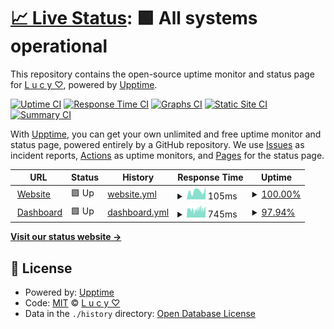 # [📈 Live Status](https://statuslucy.is-a.fun): <!--live status--> **🟩 All systems operational**

This repository contains the open-source uptime monitor and status page for [L u c y ♡](https://lucy.is-a.fun), powered by [Upptime](https://github.com/upptime/upptime).

[![Uptime CI](https://github.com/hai-lucy/uptime/workflows/Uptime%20CI/badge.svg)](https://github.com/hai-lucy/uptime/actions?query=workflow%3A%22Uptime+CI%22)
[![Response Time CI](https://github.com/hai-lucy/uptime/workflows/Response%20Time%20CI/badge.svg)](https://github.com/hai-lucy/uptime/actions?query=workflow%3A%22Response+Time+CI%22)
[![Graphs CI](https://github.com/hai-lucy/uptime/workflows/Graphs%20CI/badge.svg)](https://github.com/hai-lucy/uptime/actions?query=workflow%3A%22Graphs+CI%22)
[![Static Site CI](https://github.com/hai-lucy/uptime/workflows/Static%20Site%20CI/badge.svg)](https://github.com/hai-lucy/uptime/actions?query=workflow%3A%22Static+Site+CI%22)
[![Summary CI](https://github.com/hai-lucy/uptime/workflows/Summary%20CI/badge.svg)](https://github.com/hai-lucy/uptime/actions?query=workflow%3A%22Summary+CI%22)

With [Upptime](https://upptime.js.org), you can get your own unlimited and free uptime monitor and status page, powered entirely by a GitHub repository. We use [Issues](https://github.com/hai-lucy/uptime/issues) as incident reports, [Actions](https://github.com/hai-lucy/uptime/actions) as uptime monitors, and [Pages](https://statuslucy.is-a.fun) for the status page.

<!--start: status pages-->
<!-- This summary is generated by Upptime (https://github.com/upptime/upptime) -->
<!-- Do not edit this manually, your changes will be overwritten -->
<!-- prettier-ignore -->
| URL | Status | History | Response Time | Uptime |
| --- | ------ | ------- | ------------- | ------ |
| <img alt="" src="https://icons.duckduckgo.com/ip3/lucy.is-a.fun.ico" height="13"> [Website](https://lucy.is-a.fun/) | 🟩 Up | [website.yml](https://github.com/Hai-Lucy/uptime/commits/HEAD/history/website.yml) | <details><summary><img alt="Response time graph" src="./graphs/website/response-time-week.png" height="20"> 105ms</summary><br><a href="https://statuslucy.is-a.fun/history/website"><img alt="Response time 285" src="https://img.shields.io/endpoint?url=https%3A%2F%2Fraw.githubusercontent.com%2FHai-Lucy%2Fuptime%2FHEAD%2Fapi%2Fwebsite%2Fresponse-time.json"></a><br><a href="https://statuslucy.is-a.fun/history/website"><img alt="24-hour response time 153" src="https://img.shields.io/endpoint?url=https%3A%2F%2Fraw.githubusercontent.com%2FHai-Lucy%2Fuptime%2FHEAD%2Fapi%2Fwebsite%2Fresponse-time-day.json"></a><br><a href="https://statuslucy.is-a.fun/history/website"><img alt="7-day response time 105" src="https://img.shields.io/endpoint?url=https%3A%2F%2Fraw.githubusercontent.com%2FHai-Lucy%2Fuptime%2FHEAD%2Fapi%2Fwebsite%2Fresponse-time-week.json"></a><br><a href="https://statuslucy.is-a.fun/history/website"><img alt="30-day response time 190" src="https://img.shields.io/endpoint?url=https%3A%2F%2Fraw.githubusercontent.com%2FHai-Lucy%2Fuptime%2FHEAD%2Fapi%2Fwebsite%2Fresponse-time-month.json"></a><br><a href="https://statuslucy.is-a.fun/history/website"><img alt="1-year response time 285" src="https://img.shields.io/endpoint?url=https%3A%2F%2Fraw.githubusercontent.com%2FHai-Lucy%2Fuptime%2FHEAD%2Fapi%2Fwebsite%2Fresponse-time-year.json"></a></details> | <details><summary><a href="https://statuslucy.is-a.fun/history/website">100.00%</a></summary><a href="https://statuslucy.is-a.fun/history/website"><img alt="All-time uptime 99.99%" src="https://img.shields.io/endpoint?url=https%3A%2F%2Fraw.githubusercontent.com%2FHai-Lucy%2Fuptime%2FHEAD%2Fapi%2Fwebsite%2Fuptime.json"></a><br><a href="https://statuslucy.is-a.fun/history/website"><img alt="24-hour uptime 100.00%" src="https://img.shields.io/endpoint?url=https%3A%2F%2Fraw.githubusercontent.com%2FHai-Lucy%2Fuptime%2FHEAD%2Fapi%2Fwebsite%2Fuptime-day.json"></a><br><a href="https://statuslucy.is-a.fun/history/website"><img alt="7-day uptime 100.00%" src="https://img.shields.io/endpoint?url=https%3A%2F%2Fraw.githubusercontent.com%2FHai-Lucy%2Fuptime%2FHEAD%2Fapi%2Fwebsite%2Fuptime-week.json"></a><br><a href="https://statuslucy.is-a.fun/history/website"><img alt="30-day uptime 100.00%" src="https://img.shields.io/endpoint?url=https%3A%2F%2Fraw.githubusercontent.com%2FHai-Lucy%2Fuptime%2FHEAD%2Fapi%2Fwebsite%2Fuptime-month.json"></a><br><a href="https://statuslucy.is-a.fun/history/website"><img alt="1-year uptime 99.99%" src="https://img.shields.io/endpoint?url=https%3A%2F%2Fraw.githubusercontent.com%2FHai-Lucy%2Fuptime%2FHEAD%2Fapi%2Fwebsite%2Fuptime-year.json"></a></details>
| <img alt="" src="https://icons.duckduckgo.com/ip3/dash-lucy.is-a.fun.ico" height="13"> [Dashboard](https://dash-lucy.is-a.fun/) | 🟩 Up | [dashboard.yml](https://github.com/Hai-Lucy/uptime/commits/HEAD/history/dashboard.yml) | <details><summary><img alt="Response time graph" src="./graphs/dashboard/response-time-week.png" height="20"> 745ms</summary><br><a href="https://statuslucy.is-a.fun/history/dashboard"><img alt="Response time 710" src="https://img.shields.io/endpoint?url=https%3A%2F%2Fraw.githubusercontent.com%2FHai-Lucy%2Fuptime%2FHEAD%2Fapi%2Fdashboard%2Fresponse-time.json"></a><br><a href="https://statuslucy.is-a.fun/history/dashboard"><img alt="24-hour response time 740" src="https://img.shields.io/endpoint?url=https%3A%2F%2Fraw.githubusercontent.com%2FHai-Lucy%2Fuptime%2FHEAD%2Fapi%2Fdashboard%2Fresponse-time-day.json"></a><br><a href="https://statuslucy.is-a.fun/history/dashboard"><img alt="7-day response time 745" src="https://img.shields.io/endpoint?url=https%3A%2F%2Fraw.githubusercontent.com%2FHai-Lucy%2Fuptime%2FHEAD%2Fapi%2Fdashboard%2Fresponse-time-week.json"></a><br><a href="https://statuslucy.is-a.fun/history/dashboard"><img alt="30-day response time 732" src="https://img.shields.io/endpoint?url=https%3A%2F%2Fraw.githubusercontent.com%2FHai-Lucy%2Fuptime%2FHEAD%2Fapi%2Fdashboard%2Fresponse-time-month.json"></a><br><a href="https://statuslucy.is-a.fun/history/dashboard"><img alt="1-year response time 710" src="https://img.shields.io/endpoint?url=https%3A%2F%2Fraw.githubusercontent.com%2FHai-Lucy%2Fuptime%2FHEAD%2Fapi%2Fdashboard%2Fresponse-time-year.json"></a></details> | <details><summary><a href="https://statuslucy.is-a.fun/history/dashboard">97.94%</a></summary><a href="https://statuslucy.is-a.fun/history/dashboard"><img alt="All-time uptime 91.00%" src="https://img.shields.io/endpoint?url=https%3A%2F%2Fraw.githubusercontent.com%2FHai-Lucy%2Fuptime%2FHEAD%2Fapi%2Fdashboard%2Fuptime.json"></a><br><a href="https://statuslucy.is-a.fun/history/dashboard"><img alt="24-hour uptime 98.83%" src="https://img.shields.io/endpoint?url=https%3A%2F%2Fraw.githubusercontent.com%2FHai-Lucy%2Fuptime%2FHEAD%2Fapi%2Fdashboard%2Fuptime-day.json"></a><br><a href="https://statuslucy.is-a.fun/history/dashboard"><img alt="7-day uptime 97.94%" src="https://img.shields.io/endpoint?url=https%3A%2F%2Fraw.githubusercontent.com%2FHai-Lucy%2Fuptime%2FHEAD%2Fapi%2Fdashboard%2Fuptime-week.json"></a><br><a href="https://statuslucy.is-a.fun/history/dashboard"><img alt="30-day uptime 62.50%" src="https://img.shields.io/endpoint?url=https%3A%2F%2Fraw.githubusercontent.com%2FHai-Lucy%2Fuptime%2FHEAD%2Fapi%2Fdashboard%2Fuptime-month.json"></a><br><a href="https://statuslucy.is-a.fun/history/dashboard"><img alt="1-year uptime 91.00%" src="https://img.shields.io/endpoint?url=https%3A%2F%2Fraw.githubusercontent.com%2FHai-Lucy%2Fuptime%2FHEAD%2Fapi%2Fdashboard%2Fuptime-year.json"></a></details>

<!--end: status pages-->

[**Visit our status website →**](https://statuslucy.is-a.fun)

## 📄 License

- Powered by: [Upptime](https://github.com/upptime/upptime)
- Code: [MIT](./LICENSE) © [L u c y ♡](https://lucy.is-a.fun)
- Data in the `./history` directory: [Open Database License](https://opendatacommons.org/licenses/odbl/1-0/)
